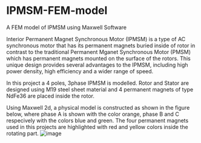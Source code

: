 # IPMSM-FEM-model
A FEM model of IPMSM using Maxwell Software

Interior Permanent Magnet Synchronous Motor (IPMSM) is a type of AC synchronous motor that has its permanent magnets buried inside of rotor in contrast to the traditional Permanent Mganet Synchronous Motor (PMSM) which has permanent magnets mounted on the surface of the rotors. This unique design provides several advantages to the IPMSM, including high power density, high efficiency and a wider range of speed.

In this project a 4 poles, 3phase IPMSM is modelled. Rotor and Stator are designed using M19 steel sheet material and 4 permanent magnets of type NdFe36 are placed inside the rotor. 

Using Maxwell 2d, a physical model is constructed as shown in the figure below, where phase A is shown with the color orange, phase B and C respecively with the colors blue and green. The four permanent magnets used in this projects are highlighted with red and yellow colors inside the rotating part. 
![image](https://github.com/Ahsnazari/IPMSM-FEM-model/assets/118515566/37e99579-5b23-47c1-8e19-dfdbb13b01dd)

